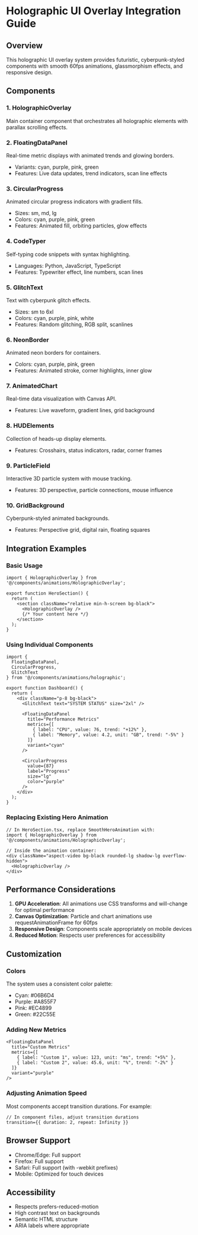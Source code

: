 # Holographic UI Overlay Integration Guide

## Overview
This holographic UI overlay system provides futuristic, cyberpunk-styled components with smooth 60fps animations, glassmorphism effects, and responsive design.

## Components

### 1. **HolographicOverlay**
Main container component that orchestrates all holographic elements with parallax scrolling effects.

### 2. **FloatingDataPanel**
Real-time metric displays with animated trends and glowing borders.
- Variants: cyan, purple, pink, green
- Features: Live data updates, trend indicators, scan line effects

### 3. **CircularProgress**
Animated circular progress indicators with gradient fills.
- Sizes: sm, md, lg
- Colors: cyan, purple, pink, green
- Features: Animated fill, orbiting particles, glow effects

### 4. **CodeTyper**
Self-typing code snippets with syntax highlighting.
- Languages: Python, JavaScript, TypeScript
- Features: Typewriter effect, line numbers, scan lines

### 5. **GlitchText**
Text with cyberpunk glitch effects.
- Sizes: sm to 6xl
- Colors: cyan, purple, pink, white
- Features: Random glitching, RGB split, scanlines

### 6. **NeonBorder**
Animated neon borders for containers.
- Colors: cyan, purple, pink, green
- Features: Animated stroke, corner highlights, inner glow

### 7. **AnimatedChart**
Real-time data visualization with Canvas API.
- Features: Live waveform, gradient lines, grid background

### 8. **HUDElements**
Collection of heads-up display elements.
- Features: Crosshairs, status indicators, radar, corner frames

### 9. **ParticleField**
Interactive 3D particle system with mouse tracking.
- Features: 3D perspective, particle connections, mouse influence

### 10. **GridBackground**
Cyberpunk-styled animated backgrounds.
- Features: Perspective grid, digital rain, floating squares

## Integration Examples

### Basic Usage
```tsx
import { HolographicOverlay } from '@/components/animations/HolographicOverlay';

export function HeroSection() {
  return (
    <section className="relative min-h-screen bg-black">
      <HolographicOverlay />
      {/* Your content here */}
    </section>
  );
}
```

### Using Individual Components
```tsx
import { 
  FloatingDataPanel, 
  CircularProgress, 
  GlitchText 
} from '@/components/animations/holographic';

export function Dashboard() {
  return (
    <div className="p-8 bg-black">
      <GlitchText text="SYSTEM STATUS" size="2xl" />
      
      <FloatingDataPanel 
        title="Performance Metrics"
        metrics={[
          { label: "CPU", value: 76, trend: "+12%" },
          { label: "Memory", value: 4.2, unit: "GB", trend: "-5%" }
        ]}
        variant="cyan"
      />
      
      <CircularProgress 
        value={87} 
        label="Progress" 
        size="lg"
        color="purple"
      />
    </div>
  );
}
```

### Replacing Existing Hero Animation
```tsx
// In HeroSection.tsx, replace SmoothHeroAnimation with:
import { HolographicOverlay } from '@/components/animations/HolographicOverlay';

// Inside the animation container:
<div className="aspect-video bg-black rounded-lg shadow-lg overflow-hidden">
  <HolographicOverlay />
</div>
```

## Performance Considerations

1. **GPU Acceleration**: All animations use CSS transforms and will-change for optimal performance
2. **Canvas Optimization**: Particle and chart animations use requestAnimationFrame for 60fps
3. **Responsive Design**: Components scale appropriately on mobile devices
4. **Reduced Motion**: Respects user preferences for accessibility

## Customization

### Colors
The system uses a consistent color palette:
- Cyan: #06B6D4
- Purple: #A855F7
- Pink: #EC4899
- Green: #22C55E

### Adding New Metrics
```tsx
<FloatingDataPanel 
  title="Custom Metrics"
  metrics={[
    { label: "Custom 1", value: 123, unit: "ms", trend: "+5%" },
    { label: "Custom 2", value: 45.6, unit: "%", trend: "-2%" }
  ]}
  variant="purple"
/>
```

### Adjusting Animation Speed
Most components accept transition durations. For example:
```tsx
// In component files, adjust transition durations
transition={{ duration: 2, repeat: Infinity }}
```

## Browser Support
- Chrome/Edge: Full support
- Firefox: Full support
- Safari: Full support (with -webkit prefixes)
- Mobile: Optimized for touch devices

## Accessibility
- Respects prefers-reduced-motion
- High contrast text on backgrounds
- Semantic HTML structure
- ARIA labels where appropriate